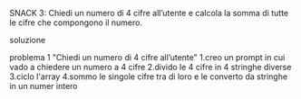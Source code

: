 SNACK 3:
Chiedi un numero di 4 cifre all’utente
e calcola la somma di tutte le cifre che compongono il numero.

soluzione 

problema 1 "Chiedi un numero di 4 cifre all’utente"
1.creo un prompt in cui vado a chiedere un numero a 4 cifre
2.divido le 4 cifre in 4 stringhe diverse
3.ciclo l'array
4.sommo le singole cifre tra di loro e le converto da stringhe in un numer intero
